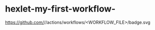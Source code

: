 # hexlet-my-first-workflow-

https://github.com/<OWNER>/<REPOSITORY>/actions/workflows/<WORKFLOW_FILE>/badge.svg
